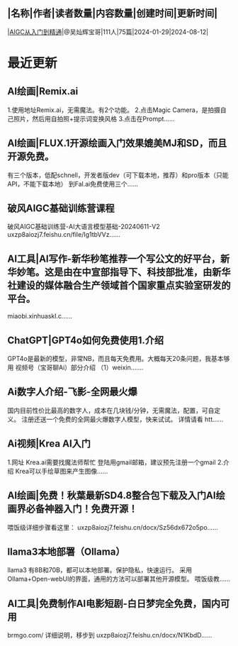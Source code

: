 |名称|作者|读者数量|内容数量|创建时间|更新时间|
---
|[AIGC从入门到精通](https://xiaobot.net/p/wucanhui00?refer=0b133df9-27dc-423b-8101-639049001c13)|@吴灿辉宝哥|111人|75篇|2024-01-29|2024-08-12|

# 最近更新
## AI绘画|Remix.ai
1.使用地址Remix.ai，无需魔法。有2个功能。
2.点击Magic Camera，是拍摄自己照片，然后用自拍照+提示词变换风格
3.点击在Prompt......
## AI绘画|FLUX.1开源绘画入门效果媲美MJ和SD，而且开源免费。
有三个版本，低配schnell，开发者版dev（可下载本地，推荐）和pro版本（只能API，不能下载本地）
到Fal.ai免费使用三个......
## 破风AIGC基础训练营课程

破风AIGC基础训练营-AI大语言模型基础-20240611-V2
uxzp8aiozj7.feishu.cn/file/Ig1tbVVz......
## AI工具|AI写作-新华秒笔推荐一个写公文的好平台，新华妙笔。这是由在中宣部指导下、科技部批准，由新华社建设的媒体融合生产领域首个国家重点实验室研发的平台。
miaobi.xinhuaskl.c......
## ChatGPT|GPT4o如何免费使用1.介绍
GPT4o是最新的模型，非常NB，而且每天免费用。大概每天20条问题，我基本够用
视频号（宝哥聊Ai）部分介绍
（1）weixin.......
## Ai数字人介绍-飞影-全网最火爆
国内目前性价比最高的数字人，成本在几块钱/分钟，无需魔法，配置，可自定义。
注册还送一个免费的全网最火爆数字人模型，快来试试。
详情请看
htt......
## Ai视频|Krea AI入门
1.网址
Krea.ai需要找魔法师帮忙
登陆用gmail邮箱，建议预先注册一个gmail
2.介绍
Krea可以手绘草图来产生图像......
## AI绘画|免费！秋葉最新SD4.8整合包下载及入门AI绘画界必备神器入门！免费开源！

喂饭级详细步骤看这里：
uxzp8aiozj7.feishu.cn/docx/Sz56dx672o5po......
## llama3本地部署（Ollama）
llama3 有8B和70B，都可以本地部署。保护隐私，快速运行。
采用Ollama+Open-webUI的界面，通用的方法可以部署其他开源模型。
喂饭级教......
## AI工具|免费制作AI电影短剧-白日梦完全免费，国内可用
brmgo.com/
详细说明，移步到
uxzp8aiozj7.feishu.cn/docx/N1KbdD......

